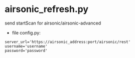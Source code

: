 # airsonic_refresh.py
send startScan for airsonic/airsonic-advanced



* file config.py:

```
server_url='https://airsonic_address:port/airsonic/rest'
username='username'
password='password'
```
